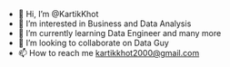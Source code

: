 - 👋 Hi, I’m @KartikKhot
- 👀 I’m interested in Business and Data Analysis
- 🌱 I’m currently learning Data Engineer and many more
- 💞️ I’m looking to collaborate on Data Guy
- 📫 How to reach me kartikkhot2000@gmail.com

<!---
KartikKhot/KartikKhot is a ✨ special ✨ repository because its `README.md` (this file) appears on your GitHub profile.
You can click the Preview link to take a look at your changes.
--->
